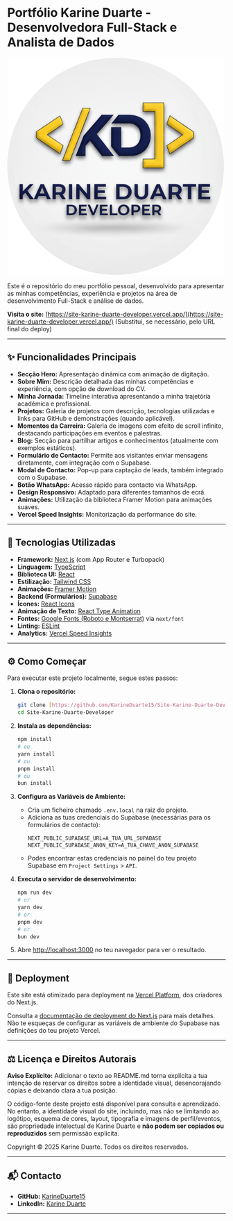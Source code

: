 # Portfólio Karine Duarte - Desenvolvedora Full-Stack e Analista de Dados

![Logo](public/Logo1.png)

Este é o repositório do meu portfólio pessoal, desenvolvido para apresentar as minhas competências, experiência e projetos na área de desenvolvimento Full-Stack e análise de dados.

**Visita o site:** [https://site-karine-duarte-developer.vercel.app/](https://site-karine-duarte-developer.vercel.app/) (Substitui, se necessário, pelo URL final do deploy)

---

## ✨ Funcionalidades Principais

* **Secção Hero:** Apresentação dinâmica com animação de digitação.
* **Sobre Mim:** Descrição detalhada das minhas competências e experiência, com opção de download do CV.
* **Minha Jornada:** Timeline interativa apresentando a minha trajetória académica e profissional.
* **Projetos:** Galeria de projetos com descrição, tecnologias utilizadas e links para GitHub e demonstrações (quando aplicável).
* **Momentos da Carreira:** Galeria de imagens com efeito de scroll infinito, destacando participações em eventos e palestras.
* **Blog:** Secção para partilhar artigos e conhecimentos (atualmente com exemplos estáticos).
* **Formulário de Contacto:** Permite aos visitantes enviar mensagens diretamente, com integração com o Supabase.
* **Modal de Contacto:** Pop-up para captação de leads, também integrado com o Supabase.
* **Botão WhatsApp:** Acesso rápido para contacto via WhatsApp.
* **Design Responsivo:** Adaptado para diferentes tamanhos de ecrã.
* **Animações:** Utilização da biblioteca Framer Motion para animações suaves.
* **Vercel Speed Insights:** Monitorização da performance do site.

---

## 🚀 Tecnologias Utilizadas

* **Framework:** [Next.js](https://nextjs.org/) (com App Router e Turbopack)
* **Linguagem:** [TypeScript](https://www.typescriptlang.org/)
* **Biblioteca UI:** [React](https://reactjs.org/)
* **Estilização:** [Tailwind CSS](https://tailwindcss.com/)
* **Animações:** [Framer Motion](https://www.framer.com/motion/)
* **Backend (Formulários):** [Supabase](https://supabase.io/)
* **Ícones:** [React Icons](https://react-icons.github.io/react-icons/)
* **Animação de Texto:** [React Type Animation](https://www.npmjs.com/package/react-type-animation)
* **Fontes:** [Google Fonts (Roboto e Montserrat)](https://fonts.google.com/) via `next/font`
* **Linting:** [ESLint](https://eslint.org/)
* **Analytics:** [Vercel Speed Insights](https://vercel.com/docs/speed-insights)

---

## ⚙️ Como Começar

Para executar este projeto localmente, segue estes passos:

1.  **Clona o repositório:**
    ```bash
    git clone [https://github.com/KarineDuarte15/Site-Karine-Duarte-Developer.git](https://github.com/KarineDuarte15/Site-Karine-Duarte-Developer.git)
    cd Site-Karine-Duarte-Developer
    ```

2.  **Instala as dependências:**
    ```bash
    npm install
    # ou
    yarn install
    # ou
    pnpm install
    # ou
    bun install
    ```

3.  **Configura as Variáveis de Ambiente:**
    * Cria um ficheiro chamado `.env.local` na raiz do projeto.
    * Adiciona as tuas credenciais do Supabase (necessárias para os formulários de contacto):
        ```plaintext
        NEXT_PUBLIC_SUPABASE_URL=A_TUA_URL_SUPABASE
        NEXT_PUBLIC_SUPABASE_ANON_KEY=A_TUA_CHAVE_ANON_SUPABASE
        ```
    * Podes encontrar estas credenciais no painel do teu projeto Supabase em `Project Settings` > `API`.

4.  **Executa o servidor de desenvolvimento:**
    ```bash
    npm run dev
    # or
    yarn dev
    # or
    pnpm dev
    # or
    bun dev
    ```

5.  Abre [http://localhost:3000](http://localhost:3000) no teu navegador para ver o resultado.

---

## 🚀 Deployment

Este site está otimizado para deployment na [Vercel Platform](https://vercel.com/), dos criadores do Next.js.

Consulta a [documentação de deployment do Next.js](https://nextjs.org/docs/app/building-your-application/deploying) para mais detalhes. Não te esqueças de configurar as variáveis de ambiente do Supabase nas definições do teu projeto Vercel.

---

## ⚖️ Licença e Direitos Autorais

**Aviso Explícito:** Adicionar o texto ao README.md torna explícita a tua intenção de reservar os direitos sobre a identidade visual, desencorajando cópias e deixando clara a tua posição.

O código-fonte deste projeto está disponível para consulta e aprendizado. No entanto, a identidade visual do site, incluindo, mas não se limitando ao logótipo, esquema de cores, layout, tipografia e imagens de perfil/eventos, são propriedade intelectual de Karine Duarte e **não podem ser copiados ou reproduzidos** sem permissão explícita.

Copyright © 2025 Karine Duarte. Todos os direitos reservados.

---

## 📬 Contacto

* **GitHub:** [KarineDuarte15](https://github.com/KarineDuarte15)
* **LinkedIn:** [Karine Duarte](https://www.linkedin.com/in/karine-duarte-759ba02bb-)

---
